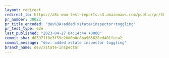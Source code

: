 ```yaml
---
layout: redirect
redirect_to: https://a8c-woo-test-reports.s3.amazonaws.com/public/pr/38022/e2e/index.html
pr_number: 38022
pr_title_encoded: "dev%3A+added+xstate+inspector+toggling"
pr_test_type: e2e
last_published: "2023-04-27 04:14:44 +0000"
commit_sha: d85971f0e3f59c20d0b0c8ba965628ed401fcea2
commit_message: "dev: added xstate inspector toggling"
branch_name: dev/xstate-inspector
---
```

